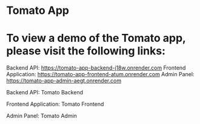 
# Tomato App
# To view a demo of the Tomato app, please visit the following links:
Backend API: https://tomato-app-backend-j18w.onrender.com
Frontend Application: https://tomato-app-frontend-atum.onrender.com
Admin Panel: https://tomato-app-admin-aegt.onrender.com

Backend API:
Tomato Backend

Frontend Application:
Tomato Frontend

Admin Panel:
Tomato Admin
